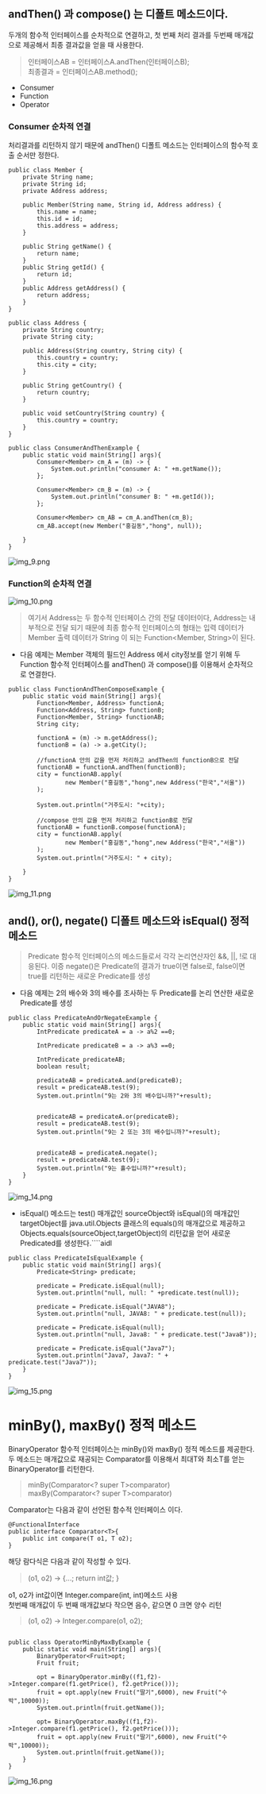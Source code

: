 ## andThen() 과 compose() 는 디폴트 메소드이다.
두개의 함수적 인터페이스를 순차적으로 연결하고, 첫 번째 처리 결과를 두번째 매개값으로 제공해서 최종 결과값을 얻을 때 사용한다.
>인터페이스AB = 인터페이스A.andThen(인터페이스B); <br>
> 최종결과 = 인터페이스AB.method();

* Consumer<T>
* Function<T>
* Operator<T>

### Consumer 순차적 연결
처리결과를 리턴하지 않기 때문에 andThen() 디폴트 메소드는 인터페이스의 함수적 호출 순서만 정한다.
```
public class Member {
    private String name;
    private String id;
    private Address address;

    public Member(String name, String id, Address address) {
        this.name = name;
        this.id = id;
        this.address = address;
    }

    public String getName() {
        return name;
    }
    public String getId() {
        return id;
    }
    public Address getAddress() {
        return address;
    }
}
``` 
```
public class Address {
    private String country;
    private String city;

    public Address(String country, String city) {
        this.country = country;
        this.city = city;
    }

    public String getCountry() {
        return country;
    }

    public void setCountry(String country) {
        this.country = country;
    }
}
```
```
public class ConsumerAndThenExample {
    public static void main(String[] args){
        Consumer<Member> cm_A = (m) -> {
            System.out.println("consumer A: " +m.getName());
        };

        Consumer<Member> cm_B = (m) -> {
            System.out.println("consumer B: " +m.getId());
        };

        Consumer<Member> cm_AB = cm_A.andThen(cm_B);
        cm_AB.accept(new Member("홍길동","hong", null));

    }
}
```
![img_9.png](img_9.png)

### Function의 순차적 연결
![img_10.png](img_10.png)
>여기서 Address는 두 함수적 인터페이스 간의 전달 데이터이다,
>Address는 내부적으로 전달 되기 때문에 최종 함수적 인터페이스의 형태는 입력 데이터가 Member
>출력 데이터가 String 이 되는 Function<Member, String>이 된다. 
* 다음 예제는 Member 객체의 필드인 Address 에서 city정보를 얻기 위해 두 Function 함수적 인터페이스를 andThen() 과 compose()를 이용해서 순차적으로 연결한다.
````
public class FunctionAndThenComposeExample {
    public static void main(String[] args){
        Function<Member, Address> functionA;
        Function<Address, String> functionB;
        Function<Member, String> functionAB;
        String city;

        functionA = (m) -> m.getAddress();
        functionB = (a) -> a.getCity();

        //functionA 안의 값을 먼저 처리하고 andThen의 functionB으로 전달
        functionAB = functionA.andThen(functionB);
        city = functionAB.apply(
                new Member("홍길동","hong",new Address("한국","서울"))
        );

        System.out.println("거주도시: "+city);

        //compose 안의 값을 먼저 처리하고 functionB로 전달 
        functionAB = functionB.compose(functionA);
        city = functionAB.apply(
                new Member("홍길동","hong",new Address("한국","서울"))
        );
        System.out.println("거주도시: " + city);

    }
}
````
![img_11.png](img_11.png)

## and(), or(), negate() 디폴트 메소드와 isEqual() 정적 메소드
>Predicate 함수적 인터페이스의 메소드들로서 
> 각각 논리연산자인 &&, ||, !로 대응된다. 
> 이증 negate()은 Predicate의 결과가 true이면 false로, false이면 true를 리턴하는 새로운 Predicate를 생성

* 다음 예제는 2의 배수와 3의 배수를 조사하는 두 Predicate를 논리 연산한 새로운 Predicate를 생성
````
public class PredicateAndOrNegateExample {
    public static void main(String[] args){
        IntPredicate predicateA = a -> a%2 ==0;

        IntPredicate predicateB = a -> a%3 ==0;

        IntPredicate predicateAB;
        boolean result;

        predicateAB = predicateA.and(predicateB);
        result = predicateAB.test(9);
        System.out.println("9는 2와 3의 배수입니까?"+result);


        predicateAB = predicateA.or(predicateB);
        result = predicateAB.test(9);
        System.out.println("9는 2 또는 3의 배수입니까?"+result);


        predicateAB = predicateA.negate();
        result = predicateAB.test(9);
        System.out.println("9는 홀수입니까?"+result);
    }
}

````
![img_14.png](img_14.png)

* isEqual() 메소드는 test() 매개값인 sourceObject와 isEqual()의 매개값인
targetObject를 java.util.Objects 클래스의 equals()의 매개값으로 제공하고 Objects.equals(sourceObject,targetObject)의 리턴값을 얻어 새로운 Predicated<T>를 생성한다.````aidl

````
public class PredicateIsEqualExample {
    public static void main(String[] args){
        Predicate<String> predicate;

        predicate = Predicate.isEqual(null);
        System.out.println("null, null: " +predicate.test(null));

        predicate = Predicate.isEqual("JAVA8");
        System.out.println("null, JAVA8: " + predicate.test(null));

        predicate = Predicate.isEqual(null);
        System.out.println("null, Java8: " + predicate.test("Java8"));

        predicate = Predicate.isEqual("Java7");
        System.out.println("Java7, Java7: " + predicate.test("Java7"));
    }
}
````
![img_15.png](img_15.png)

# minBy(), maxBy() 정적 메소드
BinaryOperator<T> 함수적 인터페이스는 minBy()와 maxBy() 정적 메소드를 제공한다.
두 메소드는 매개값으로 재공되는 Comparator를 이용해서 최대T와 최소T를 얻는 BinaryOperator<T>를 리턴한다.
>minBy(Comparator<? super T>comparator) <br>
> maxBy(Comparator<? super T>comparator)

Comparator<T>는 다음과 같이 선언된 함수적 인터페이스 이다.
```
@FunctionalInterface
public interface Comparator<T>{
    public int compare(T o1, T o2);
}
```
해당 람다식은 다음과 같이 작성할 수 있다.
>(o1, o2) -> {...; return int값; }

o1, o2가 int값이면 Integer.compare(int, int)메소드 사용
<br>첫번째 매개값이 두 번째 매개값보다 작으면 음수, 같으면 0 크면 양수 리턴
>(o1, o2) -> Integer.compare(o1, o2);

````

public class OperatorMinByMaxByExample {
    public static void main(String[] args){
        BinaryOperator<Fruit>opt;
        Fruit fruit;

        opt = BinaryOperator.minBy((f1,f2)->Integer.compare(f1.getPrice(), f2.getPrice()));
        fruit = opt.apply(new Fruit("딸기",6000), new Fruit("수박",10000));
        System.out.println(fruit.getName());

        opt= BinaryOperator.maxBy((f1,f2)->Integer.compare(f1.getPrice(), f2.getPrice()));
        fruit = opt.apply(new Fruit("딸기",6000), new Fruit("수박",10000));
        System.out.println(fruit.getName());
    }
}
```` 
![img_16.png](img_16.png)